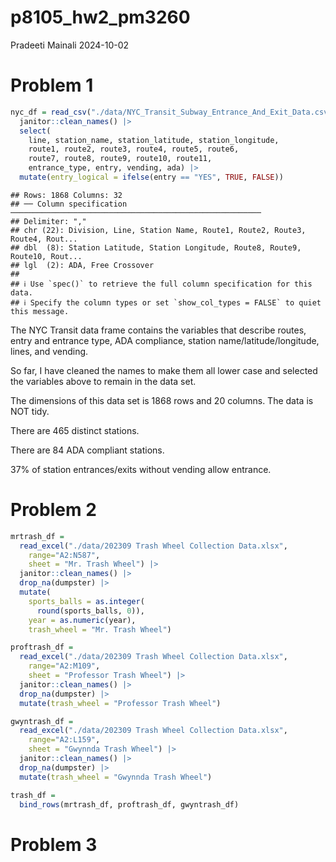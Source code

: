 p8105_hw2_pm3260
================
Pradeeti Mainali
2024-10-02

# Problem 1

``` r
nyc_df = read_csv("./data/NYC_Transit_Subway_Entrance_And_Exit_Data.csv") |>
  janitor::clean_names() |>
  select(
    line, station_name, station_latitude, station_longitude,
    route1, route2, route3, route4, route5, route6, 
    route7, route8, route9, route10, route11, 
    entrance_type, entry, vending, ada) |>
  mutate(entry_logical = ifelse(entry == "YES", TRUE, FALSE))
```

    ## Rows: 1868 Columns: 32
    ## ── Column specification ────────────────────────────────────────────────────────
    ## Delimiter: ","
    ## chr (22): Division, Line, Station Name, Route1, Route2, Route3, Route4, Rout...
    ## dbl  (8): Station Latitude, Station Longitude, Route8, Route9, Route10, Rout...
    ## lgl  (2): ADA, Free Crossover
    ## 
    ## ℹ Use `spec()` to retrieve the full column specification for this data.
    ## ℹ Specify the column types or set `show_col_types = FALSE` to quiet this message.

The NYC Transit data frame contains the variables that describe routes,
entry and entrance type, ADA compliance, station
name/latitude/longitude, lines, and vending.

So far, I have cleaned the names to make them all lower case and
selected the variables above to remain in the data set.

The dimensions of this data set is 1868 rows and 20 columns. The data is
NOT tidy.

There are 465 distinct stations.

There are 84 ADA compliant stations.

37% of station entrances/exits without vending allow entrance.

# Problem 2

``` r
mrtrash_df = 
  read_excel("./data/202309 Trash Wheel Collection Data.xlsx", 
    range="A2:N587", 
    sheet = "Mr. Trash Wheel") |>
  janitor::clean_names() |>
  drop_na(dumpster) |>
  mutate(
    sports_balls = as.integer(
      round(sports_balls, 0)),
    year = as.numeric(year),
    trash_wheel = "Mr. Trash Wheel")
```

``` r
proftrash_df = 
  read_excel("./data/202309 Trash Wheel Collection Data.xlsx", 
    range="A2:M109", 
    sheet = "Professor Trash Wheel") |>
  janitor::clean_names() |>
  drop_na(dumpster) |>
  mutate(trash_wheel = "Professor Trash Wheel")
```

``` r
gwyntrash_df = 
  read_excel("./data/202309 Trash Wheel Collection Data.xlsx", 
    range="A2:L159", 
    sheet = "Gwynnda Trash Wheel") |>
  janitor::clean_names() |>
  drop_na(dumpster) |>
  mutate(trash_wheel = "Gwynnda Trash Wheel")
```

``` r
trash_df =
  bind_rows(mrtrash_df, proftrash_df, gwyntrash_df)
```

# Problem 3
